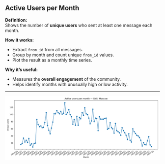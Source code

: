 ## Active Users per Month

**Definition:**  
Shows the number of **unique users** who sent at least one message each month.

**How it works:**

- Extract `from_id` from all messages.
- Group by month and count unique `from_id` values.
- Plot the result as a monthly time series.

**Why it’s useful:**

- Measures the **overall engagement** of the community.
- Helps identify months with unusually high or low activity.

---

![Visualisation example](active_users_per_month.png)

